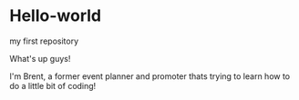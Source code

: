 # Hello-world
my first repository

What's up guys!

I'm Brent, a former event planner and promoter thats trying to learn how to do a little bit of coding!
